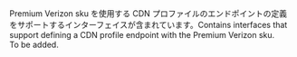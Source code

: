 <Namespace Name="Microsoft.Azure.Management.Cdn.Fluent.CdnEndpoint.Definition.Blank.PremiumEndpoint">
  <Docs>
    <summary><span data-ttu-id="59a8c-101">Premium Verizon sku を使用する CDN プロファイルのエンドポイントの定義をサポートするインターフェイスが含まれています。</span><span class="sxs-lookup"><span data-stu-id="59a8c-101">Contains interfaces that support defining a CDN profile endpoint with the Premium Verizon sku.</span></span></summary> 
    <remarks>To be added.</remarks>
  </Docs>
</Namespace>
